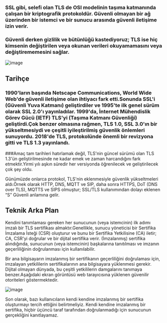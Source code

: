 ### SSL gibi, selefi olan TLS de OSI modelinin taşıma katmanında çalışan bir kriptografik protokoldür. Güvenli olmayan bir ağ üzerinden bir istemci ve bir sunucu arasında güvenli iletişime izin verir.
### Güvenli derken gizlilik ve bütünlüğü kastediyoruz; TLS ise hiç kimsenin değiştirilen veya okunan verileri okuyamamasını veya değiştirememesini sağlar.

![image](https://github.com/user-attachments/assets/9bd7858e-73c1-4cbe-935c-467464cf7f34)


## Tarihçe

### 1990'ların başında Netscape Communications, World Wide Web'de güvenli iletişime olan ihtiyacı fark etti.Sonunda SSL'i (Güvenli Yuva Katmanı) geliştirdiler ve 1995'te ilk genel sürüm olarak SSL 2.0'ı yayınladılar. 1999'da, İnternet Mühendislik Görev Gücü (IETF) TLS'yi (Taşıma Katmanı Güvenliği) geliştirdi.Çok benzer olmasına rağmen, TLS 1.0, SSL 3.0'ın bir yükseltmesiydi ve çeşitli iyileştirilmiş güvenlik önlemleri sunuyordu. 2018'de TLS, protokolünde önemli bir revizyona gitti ve TLS 1.3 yayınlandı.

###Amaç tam tarihleri ​​hatırlamak değil, TLS'nin güncel sürümü olan TLS 1.3'ün geliştirilmesinde ne kadar emek ve zaman harcandığını fark etmektir.Yirmi yılı aşkın süredir her versiyonda öğrenilecek ve geliştirilecek çok şey oldu.

Günümüzde onlarca protokol, TLS'nin eklenmesiyle güvenlik yükseltmeleri aldı.Örnek olarak HTTP, DNS, MQTT ve SIP, daha sonra HTTPS, DoT (DNS over TLS), MQTTS ve SIPS olmuştur; SSL/TLS kullanımından dolayı eklenen “S” Güvenli anlamına gelir.

## Teknik Arka Plan
Kendini tanımlaması gereken her sunucunun (veya istemcinin) ilk adımı imzalı bir TLS sertifikası almaktır.Genellikle, sunucu yöneticisi bir Sertifika İmzalama İsteği (CSR) oluşturur ve bunu bir Sertifika Yetkilisine (CA) iletir; CA, CSR'yi doğrular ve bir dijital sertifika verir.
(İmzalanmış) sertifika alındığında, sunucunun (veya istemcinin) başkalarına tanıtılması ve imzanın geçerliliğinin doğrulanması için kullanılabilir.

Bir ana bilgisayarın imzalanmış bir sertifikanın geçerliliğini doğrulaması için, imzalayan yetkililerin sertifikalarının ana bilgisayara yüklenmesi gerekir. Dijital olmayan dünyada, bu çeşitli yetkililerin damgalarını tanımaya benzer.Aşağıdaki ekran görüntüsü web tarayıcısına yüklenen güvenilir otoriteleri göstermektedir.

![image](https://github.com/user-attachments/assets/0480b946-8569-4b0c-80a1-22aee5612eca)

Son olarak, bazı kullanıcıların kendi kendine imzalanmış bir sertifika oluşturmayı tercih ettiğini belirtmeliyiz. Kendi kendine imzalanmış bir sertifika, hiçbir üçüncü taraf tarafından doğrulanmadığı için sunucunun gerçekliğini kanıtlayamaz.
